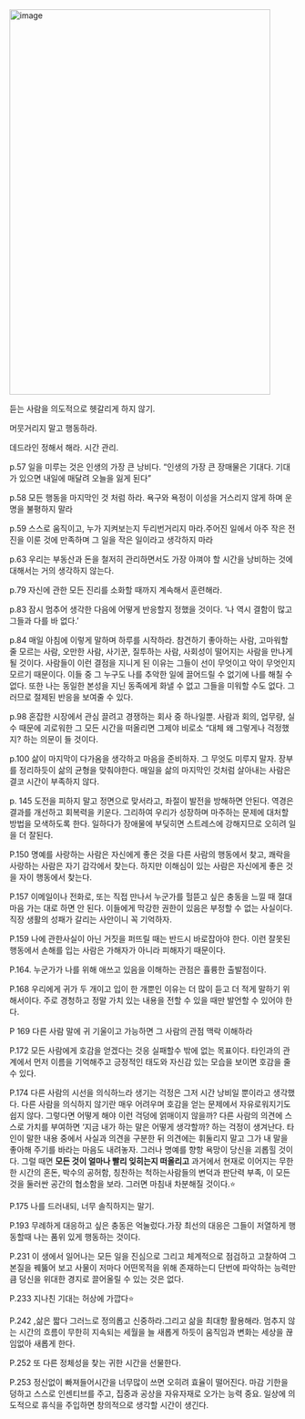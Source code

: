 <img width="458" height="676" alt="image" src="https://github.com/user-attachments/assets/765f78fc-77c8-4055-bd57-bbb8efc19384" />


듣는 사람을 의도적으로 헷갈리게 하지 않기.

머뭇거리지 말고 행동하라.

데드라인 정해서 해라. 시간 관리.

p.57 일을 미루는 것은 인생의 가장 큰 낭비다. “인생의 가장 큰 장매물은 기대다. 기대가 있으면 내일에 매달려 오늘을 잃게 된다”

p.58 모든 행동을 마지막인 것 처럼 하라. 욕구와 욕정이 이성을 거스리지 않게 하며 운명을 불평하지 말라

p.59 스스로 움직이고, 누가 지켜보는지 두리번거리지 마라.주어진 일에서 아주 작은 전진을 이룬 것에 만족하며 그 일을 작은 일이라고 생각하지 마라

p.63 우리는 부동산과 돈을 철저히 관리하면서도 가장 아껴야 할 시간을 낭비하는 것에 대해서는 거의 생각하지 않는다.

p.79 자신에 관한 모든 진리를 소화할 때까지 계속해서 훈련해라.

p.83 잠시 멈추어 생각한 다음에 어떻게 반응할지 정했을 것이다. ‘나 역시 결함이 많고 그들과 다를 바 없다.’ 

p.84 매일 아침에 이렇게 말하며 하루를 시작하라. 참견하기 좋아하는 사람, 고마워할 줄 모르는 사람, 오만한 사람, 사기꾼, 질투하는 사람, 사회성이 떨어지는 사람을 만나게 될 것이다. 사람들이 이런 결점을 지니게 된 이유는 그들이 선이 무엇이고 악이 무엇인지 모르기 때문이다. 이들 중 그 누구도 나를 추악한 일에 끌어드릴 수 없기에 나를 해칠 수 없다. 또한 나는 동일한 본성을 지닌 동족에게 화낼 수 없고 그들을 미워할 수도 없다. 그러므로 절제된 반응을 보여줄 수 있다.

p.98 혼잡한 시장에서 관심 끌려고 경쟁하는 회사 중 하나일뿐. 사람과 회의, 업무량, 실수 때문에 괴로워한 그 모든 시간을 떠올리면 그제야 비로소 “대체 왜 그렇게나 걱정했지? 하는 의문이 들 것이다.

p.100 삶이 마지막이 다가옴을 생각하고 마음을 준비하자. 그 무엇도 미루지 말자. 장부를 정리하듯이 삶의 균형을 맞춰야한다. 매일을 삶의 마지막인 것처럼 살아내는 사람은 결코 시간이 부족하지 않다.

p. 145 도전을 피하지 말고 정면으로 맞서라고, 좌절이 발전을 방해하면 안된다. 역경은 결과를 개선하고 회복력을 키운다. 그리하여 우리가 성장하며 마주하는 문제에 대처할 방법을 모색하도록 한다. 일하다가 장애물에 부딪히면 스트레스에 강해지므로 오히려 일을 더 잘된다.

P.150 명예를 사랑하는 사람은 자신에게 좋은 것을 다른 사람의 행동에서 찾고, 쾌락을 사랑하는 사람은 자기 감각에서 찾는다. 하지만 이해심이 있는 사람은 자신에게 좋은 것을 자이 행동에서 찾는다.

P.157 이메일이나 전화로, 또는 직접 만나서 누군가를 헐뜯고 싶은 충동을 느낄 때 절대 마음 가는 대로 하면 안 된다. 이들에게 막강한 권한이 있음은 부정할 수 없는 사실이다. 직장 생활의 성패가 갈리는 사안이니 꼭 기억하자.

P.159 나에 관한사실이 아닌 거짓을 퍼뜨릴 때는 반드시 바로잡아야 한다. 이런 잘못된 행동에서 손해를 입는 사람은 가해자가 아니라 피해자기 때문이다.

P.164. 누군가가 나를 위해 애쓰고 있음을 이해하는 관점은 휼륭한 출발점이다.

P.168 우리에게 귀가 두 개이고 입이 한 개뿐인 이유는 더 많이 듣고 더 적게 말하기 위해서이다. 주로 경청하고 정말 가치 있는 내용을 전할 수 있을 때만 발언할 수 있어야 한다.

P 169 다른 사람 말에 귀 기울이고 가능하면 그 사람의 관점 맥락 이해하라

P.172 모든 사람에게 호감을 얻겠다는 것응 실패할수 밖에 없는 목표이다. 타인과의 관계에서 먼저 이름을 기억해주고 긍정적인 태도와 자신감 있는 모습을 보이면 호감을 줄 수 있다.

P.174 다른 사람의 시선을 의식하느라 생기는 걱정은 그저 시간 낭비일 뿐이라고 생각했다. 다른 사람을 의식하지 않기란 매우 어려우며 호감을 얻는 문제에서 자유로워지기도 쉽지 않다.  그렇다면 어떻게 해야 이런 걱덩에 얽매이지 않을까? 다른 사람의 의견에 스스로 가치를 부여하면 ‘지금 내가 하는 말은 어떻게 생각할까? 하는 걱정이 생겨난다.  타인이 말한 내용 중에서 사실과 의견을 구분한 뒤 의견에는 휘둘리지 말고 그가 내 말을 좋아해 주기를 바라는  마음도 내려놓자.  그러나 명예를 향항 욕망이 당신을 괴롭힐 것이다. 그럴 때면 **모든 것이 얼마나 빨리 잊히는지 떠올리고** 과거에서 현재로 이어지는 무한한 시간의 혼돈, 박수의 공허함, 칭찬하는 척하는사람들의 변덕과 판단력 부족, 이 모든 것을 둘러싼 공간의 협소함을 보라. 그러면 마침내 차분해질 것이다.⭐

P.175 나를 드러내되, 너무 솔직하지는 말기.

P.193 무례하게 대응하고 싶은 충동은 억눌렀다.가장 최선의 대응은 그들이 저열하게 행동할때 나는 품위 있게 행동하는 것이다.

P.231 이 생에서 일어나는 모든 일을 진심으로 그리고 체계적으로 점검하고 고찰하여 그 본질을 꿰뚫어 보고 사물이 저마다 어떤목적을 위해  존재하는디 단번에 파악하는 능력만큼 덩신을 위대한 경지로 끌어올릴 수 있는 것은 없다.

P.233 지나친 기대는 허상에 가깝다⭐

P.242 ,삶은 짧다 그러느로 정의롭고 신중하라.그리고 삶을 최대항 활용해라. 멈추지 않는 시간의 흐름이 무한히 지속되는 세월을 늘 새롭게 하듯이 움직임과 변화는 세상을 끊임없아 새롭게 한다.

P.252 또 다른 정체성을 찾는 귀한 시간을 선물한다. 

P.253 정신없이 빠져들어시간을 너무많이 쓰면 오히려 효율이 떨어진다. 마감 기한을 덩하고 스스로 인센티브를 주고, 집중과 공상을 자유자재로 오가는 능력 중요. 일상에 의도적으로 휴식을 주입하면 창의적으로 생각할 시간이 생긴다.
